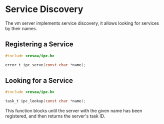 # Service Discovery
The vm server implements service discovery, it allows looking for services by
their names.

## Registering a Service
```c
#include <resea/ipc.h>

error_t ipc_serve(const char *name);
```

## Looking for a Service
```c
#include <resea/ipc.h>

task_t ipc_lookup(const char *name);
```

This function blocks until the server with the given name has been registered,
and then returns the server's task ID.
